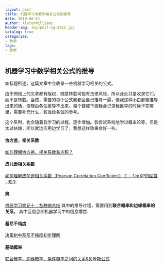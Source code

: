 ```yaml
---
layout: post
title: 机器学习中数学相关公式的推导
date: 2019-06-04
author: AlstonWilliams
header-img: img/post-bg-2015.jpg
catalog: true
categories:
- 数学
tags:
- 数学
---
```


## 机器学习中数学相关公式的推导

如标题所述，这篇文章中会收录一些机器学习相关的公式。

由于网络上的文章都有版权，随意转载可能有法律风险，所以此处只是收录它们，而不是转载。当然，需要的每个公式我都会自己推导一遍，像我这种小白都能推导出来的话，没理由各位推导不出来。每个链接下面我会记录我推导的时候卡在哪里，需要补充什么，权当给各位的参考。

这个系列，也会随着我学习的过程，逐步增加。我尝试系统地学过概率论等，但是太过枯燥，所以就边应用边学习了，我想这样效果会好一些。

#### 协方差，相关系数
[如何理解协方差、相关系数和点积？](https://www.matongxue.com/madocs/568.html)

#### 皮儿逊相关系数
[如何理解皮尔逊相关系数（Pearson Correlation Coefficient）？ - TimXP的回答 - 知乎](https://www.zhihu.com/question/19734616/answer/117730676)

#### 熵
[机器学习笔记十：各种熵总结](https://blog.csdn.net/xierhacker/article/details/53463567)
其中的推导过程，需要用到**联合概率和边缘概率的关系**。
其中互信息即机器学习中的信息增益.

#### 基尼不纯度
[决策树中基尼不纯度初步理解](https://blog.csdn.net/jjboom425/article/details/79997440)

#### 基础概率
[联合概率、边缘概率、条件概率之间的关系&贝叶斯公式](https://blog.csdn.net/tick_tock97/article/details/79885868)
